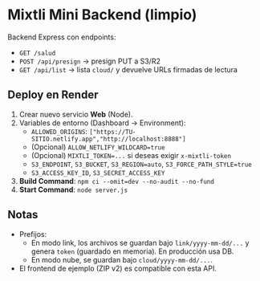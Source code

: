 # Mixtli Mini Backend (limpio)

Backend Express con endpoints:
- `GET /salud`
- `POST /api/presign` → presign PUT a S3/R2
- `GET /api/list`     → lista `cloud/` y devuelve URLs firmadas de lectura

## Deploy en Render
1. Crear nuevo servicio **Web** (Node).
2. Variables de entorno (Dashboard → Environment):
   - `ALLOWED_ORIGINS`: `["https://TU-SITIO.netlify.app","http://localhost:8888"]`
   - (Opcional) `ALLOW_NETLIFY_WILDCARD=true`
   - (Opcional) `MIXTLI_TOKEN=...` si deseas exigir `x-mixtli-token`
   - `S3_ENDPOINT`, `S3_BUCKET`, `S3_REGION=auto`, `S3_FORCE_PATH_STYLE=true`
   - `S3_ACCESS_KEY_ID`, `S3_SECRET_ACCESS_KEY`
3. **Build Command**: `npm ci --omit=dev --no-audit --no-fund`
4. **Start Command**: `node server.js`

## Notas
- Prefijos:
  - En modo link, los archivos se guardan bajo `link/yyyy-mm-dd/...` y genera `token` (guardado en memoria). En producción usa DB.
  - En modo nube, se guardan bajo `cloud/yyyy-mm-dd/...`.
- El frontend de ejemplo (ZIP v2) es compatible con esta API.
